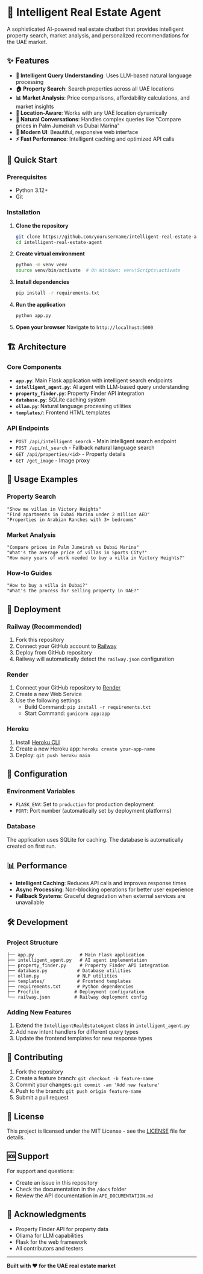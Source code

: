 # 🤖 Intelligent Real Estate Agent

A sophisticated AI-powered real estate chatbot that provides intelligent property search, market analysis, and personalized recommendations for the UAE market.

## ✨ Features

- **🧠 Intelligent Query Understanding**: Uses LLM-based natural language processing
- **🏠 Property Search**: Search properties across all UAE locations
- **📊 Market Analysis**: Price comparisons, affordability calculations, and market insights
- **🎯 Location-Aware**: Works with any UAE location dynamically
- **💬 Natural Conversations**: Handles complex queries like "Compare prices in Palm Jumeirah vs Dubai Marina"
- **📱 Modern UI**: Beautiful, responsive web interface
- **⚡ Fast Performance**: Intelligent caching and optimized API calls

## 🚀 Quick Start

### Prerequisites
- Python 3.12+
- Git

### Installation

1. **Clone the repository**
   ```bash
   git clone https://github.com/yourusername/intelligent-real-estate-agent.git
   cd intelligent-real-estate-agent
   ```

2. **Create virtual environment**
   ```bash
   python -m venv venv
   source venv/bin/activate  # On Windows: venv\Scripts\activate
   ```

3. **Install dependencies**
   ```bash
   pip install -r requirements.txt
   ```

4. **Run the application**
   ```bash
   python app.py
   ```

5. **Open your browser**
   Navigate to `http://localhost:5000`

## 🏗️ Architecture

### Core Components

- **`app.py`**: Main Flask application with intelligent search endpoints
- **`intelligent_agent.py`**: AI agent with LLM-based query understanding
- **`property_finder.py`**: Property Finder API integration
- **`database.py`**: SQLite caching system
- **`ollam.py`**: Natural language processing utilities
- **`templates/`**: Frontend HTML templates

### API Endpoints

- `POST /api/intelligent_search` - Main intelligent search endpoint
- `POST /api/nl_search` - Fallback natural language search
- `GET /api/properties/<id>` - Property details
- `GET /get_image` - Image proxy

## 🎯 Usage Examples

### Property Search
```
"Show me villas in Victory Heights"
"Find apartments in Dubai Marina under 2 million AED"
"Properties in Arabian Ranches with 3+ bedrooms"
```

### Market Analysis
```
"Compare prices in Palm Jumeirah vs Dubai Marina"
"What's the average price of villas in Sports City?"
"How many years of work needed to buy a villa in Victory Heights?"
```

### How-to Guides
```
"How to buy a villa in Dubai?"
"What's the process for selling property in UAE?"
```

## 🚀 Deployment

### Railway (Recommended)
1. Fork this repository
2. Connect your GitHub account to [Railway](https://railway.app)
3. Deploy from GitHub repository
4. Railway will automatically detect the `railway.json` configuration

### Render
1. Connect your GitHub repository to [Render](https://render.com)
2. Create a new Web Service
3. Use the following settings:
   - Build Command: `pip install -r requirements.txt`
   - Start Command: `gunicorn app:app`

### Heroku
1. Install [Heroku CLI](https://devcenter.heroku.com/articles/heroku-cli)
2. Create a new Heroku app: `heroku create your-app-name`
3. Deploy: `git push heroku main`

## 🔧 Configuration

### Environment Variables
- `FLASK_ENV`: Set to `production` for production deployment
- `PORT`: Port number (automatically set by deployment platforms)

### Database
The application uses SQLite for caching. The database is automatically created on first run.

## 📊 Performance

- **Intelligent Caching**: Reduces API calls and improves response times
- **Async Processing**: Non-blocking operations for better user experience
- **Fallback Systems**: Graceful degradation when external services are unavailable

## 🛠️ Development

### Project Structure
```
├── app.py                 # Main Flask application
├── intelligent_agent.py   # AI agent implementation
├── property_finder.py     # Property Finder API integration
├── database.py           # Database utilities
├── ollam.py              # NLP utilities
├── templates/            # Frontend templates
├── requirements.txt      # Python dependencies
├── Procfile             # Deployment configuration
└── railway.json         # Railway deployment config
```

### Adding New Features
1. Extend the `IntelligentRealEstateAgent` class in `intelligent_agent.py`
2. Add new intent handlers for different query types
3. Update the frontend templates for new response types

## 🤝 Contributing

1. Fork the repository
2. Create a feature branch: `git checkout -b feature-name`
3. Commit your changes: `git commit -am 'Add new feature'`
4. Push to the branch: `git push origin feature-name`
5. Submit a pull request

## 📄 License

This project is licensed under the MIT License - see the [LICENSE](LICENSE) file for details.

## 🆘 Support

For support and questions:
- Create an issue in this repository
- Check the documentation in the `/docs` folder
- Review the API documentation in `API_DOCUMENTATION.md`

## 🎉 Acknowledgments

- Property Finder API for property data
- Ollama for LLM capabilities
- Flask for the web framework
- All contributors and testers

---

**Built with ❤️ for the UAE real estate market**